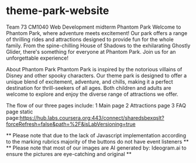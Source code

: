 # theme-park-website
 
Team 73 CM1040 Web Development midterm
Phantom Park
Welcome to Phantom Park, where adventure meets excitement! Our park offers a range of thrilling rides and attractions designed to provide fun for the whole family. From the spine-chilling House of Shadows to the exhilarating Ghostly Glider, there's something for everyone at Phantom Park. Join us for an unforgettable experience!

About Phantom Park
Phantom Park is inspired by the notorious villains of Disney and other spooky characters. Our theme park is designed to offer a unique blend of excitement, adventure, and chills, making it a perfect destination for thrill-seekers of all ages. Both children and adults are welcome to explore and enjoy the diverse range of attractions we offer.

The flow of our three pages include:
1 Main page
2 Attractions page
3 FAQ page
static page:https://hub.labs.coursera.org:443/connect/sharedsbexqslt?forceRefresh=false&path=%2F&isLabVersioning=true

** Please note that due to the lack of Javascript implementation according to the marking rubrics majority of the buttons do not have event listeners **
** Please note that most of our images are AI generated by: Ideogram.ai to ensure the pictures are eye-catching and original **
